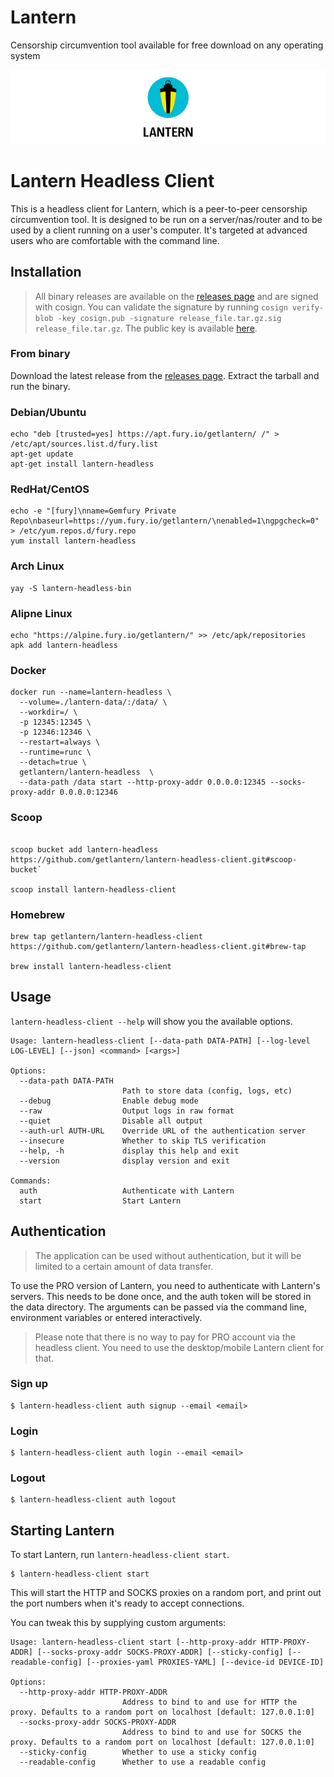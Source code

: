 # Lantern

Censorship circumvention tool available for free download on any operating system

![cover page](https://github.com/getlantern/.github/blob/main/resources/cover_page.png)

# Lantern Headless Client

This is a headless client for Lantern, which is a peer-to-peer censorship circumvention tool.
It is designed to be run on a server/nas/router and to be used by a client running on a user's computer.
It's targeted at advanced users who are comfortable with the command line.

## Installation

> All binary releases are available on the [releases page](https://github.com/getlantern/lantern-headless-client/releases) and are signed with cosign.
> You can validate the signature by running `cosign verify-blob -key cosign.pub -signature release_file.tar.gz.sig release_file.tar.gz`.
> The public key is available [here](./cosign.pub).

### From binary

Download the latest release from the [releases page](https://github.com/getlantern/lantern-headless-client/releases/latest).
Extract the tarball and run the binary.

### Debian/Ubuntu

```shell
echo "deb [trusted=yes] https://apt.fury.io/getlantern/ /" > /etc/apt/sources.list.d/fury.list
apt-get update
apt-get install lantern-headless
```

### RedHat/CentOS

```shell
echo -e "[fury]\nname=Gemfury Private Repo\nbaseurl=https://yum.fury.io/getlantern/\nenabled=1\ngpgcheck=0" > /etc/yum.repos.d/fury.repo
yum install lantern-headless
```

### Arch Linux

```
yay -S lantern-headless-bin
```

### Alipne Linux

```shell
echo "https://alpine.fury.io/getlantern/" >> /etc/apk/repositories
apk add lantern-headless
```

### Docker

```shell
docker run --name=lantern-headless \
  --volume=./lantern-data/:/data/ \
  --workdir=/ \
  -p 12345:12345 \
  -p 12346:12346 \
  --restart=always \
  --runtime=runc \
  --detach=true \
  getlantern/lantern-headless  \
  --data-path /data start --http-proxy-addr 0.0.0.0:12345 --socks-proxy-addr 0.0.0.0:12346
```

### Scoop

```shell

scoop bucket add lantern-headless https://github.com/getlantern/lantern-headless-client.git#scoop-bucket`

scoop install lantern-headless-client
```

### Homebrew

```shell
brew tap getlantern/lantern-headless-client https://github.com/getlantern/lantern-headless-client.git#brew-tap

brew install lantern-headless-client

```

## Usage

`lantern-headless-client --help` will show you the available options.

```shell
Usage: lantern-headless-client [--data-path DATA-PATH] [--log-level LOG-LEVEL] [--json] <command> [<args>]

Options:
  --data-path DATA-PATH
                         Path to store data (config, logs, etc)
  --debug                Enable debug mode
  --raw                  Output logs in raw format
  --quiet                Disable all output
  --auth-url AUTH-URL    Override URL of the authentication server
  --insecure             Whether to skip TLS verification
  --help, -h             display this help and exit
  --version              display version and exit

Commands:
  auth                   Authenticate with Lantern
  start                  Start Lantern
```

## Authentication

> The application can be used without authentication, but it will be limited to a certain amount of data transfer.

To use the PRO version of Lantern, you need to authenticate with Lantern's servers.
This needs to be done once, and the auth token will be stored in the data directory.
The arguments can be passed via the command line, environment variables or entered interactively.

> Please note that there is no way to pay for PRO account via the headless client. You need to use the desktop/mobile Lantern client for that.

### Sign up

```shell
$ lantern-headless-client auth signup --email <email>
```

### Login

```shell
$ lantern-headless-client auth login --email <email>
```

### Logout

```shell
$ lantern-headless-client auth logout
```

## Starting Lantern

To start Lantern, run `lantern-headless-client start`.

```shell
$ lantern-headless-client start
```

This will start the HTTP and SOCKS proxies on a random port, and print out the port numbers when it's ready to accept connections.

You can tweak this by supplying custom arguments:

```shell
Usage: lantern-headless-client start [--http-proxy-addr HTTP-PROXY-ADDR] [--socks-proxy-addr SOCKS-PROXY-ADDR] [--sticky-config] [--readable-config] [--proxies-yaml PROXIES-YAML] [--device-id DEVICE-ID]

Options:
  --http-proxy-addr HTTP-PROXY-ADDR
                         Address to bind to and use for HTTP the proxy. Defaults to a random port on localhost [default: 127.0.0.1:0]
  --socks-proxy-addr SOCKS-PROXY-ADDR
                         Address to bind to and use for SOCKS the proxy. Defaults to a random port on localhost [default: 127.0.0.1:0]
  --sticky-config        Whether to use a sticky config
  --readable-config      Whether to use a readable config
```
